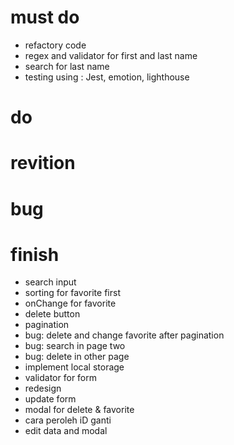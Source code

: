 # must do

- refactory code
- regex and validator for first and last name
- search for last name
- testing using : Jest, emotion, lighthouse

# do

# revition

# bug

# finish

- search input
- sorting for favorite first
- onChange for favorite
- delete button
- pagination
- bug: delete and change favorite after pagination
- bug: search in page two
- bug: delete in other page
- implement local storage
- validator for form
- redesign
- update form
- modal for delete & favorite
- cara peroleh iD ganti
- edit data and modal
